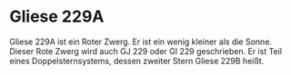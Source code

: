 # Gliese 229A

Gliese 229A ist ein Roter Zwerg. Er ist ein wenig kleiner als die Sonne. Dieser
Rote Zwerg wird auch GJ 229 oder GI 229 geschrieben. Er ist Teil eines
Doppelsternsystems, dessen zweiter Stern Gliese 229B heißt.

